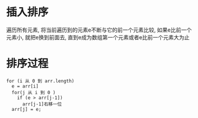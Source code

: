 # 插入排序

遍历所有元素, 将当前遍历到的元素e不断与它的前一个元素比较, 如果e比前一个元素小, 就把e换到前面去, 直到e成为数组第一个元素或者e比前一个元素大为止

# 排序过程
```
for (i 从 0 到 arr.length)
  e = arr[i]
  for(j 从 i 到 0 )
    if (e > arr[j-1])
      arr[j-1]右移一位
  arr[j] = e;
```
